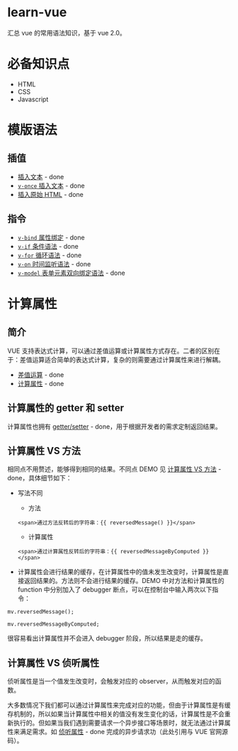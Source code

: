 # learn-vue
汇总 vue 的常用语法知识，基于 vue 2.0。

# 必备知识点
- HTML
- CSS
- Javascript

# 模版语法

## 插值
- [插入文本](./src/demo1/demo1-1.html) - done
- [`v-once` 插入文本](./src/demo1/demo1-1.html) - done
- [插入原始 HTML](./src/demo1/demo1-2.html) - done

## 指令
- [`v-bind` 属性绑定](./src/demo2/demo2-1.html) - done
- [`v-if` 条件语法](./src/demo2/demo2-2.html) - done
- [`v-for` 循环语法](./src/demo2/demo2-3.html) - done
- [`v-on` 时间监听语法](./src/demo2/demo2-4.html) - done
- [`v-model` 表单元素双向绑定语法](./src/demo2-5.html) - done

# 计算属性

## 简介

VUE 支持表达式计算，可以通过差值运算或计算属性方式存在。二者的区别在于：差值运算适合简单的表达式计算，复杂的则需要通过计算属性来进行解耦。

- [差值运算](./src/demo3/demo3-1.html) - done
- [计算属性](./src/demo3/demo3-2.html) - done

## 计算属性的 getter 和 setter

计算属性也拥有 [getter/setter](./src/demo3/demo3-3.html) - done，用于根据开发者的需求定制返回结果。

## 计算属性 VS 方法

相同点不用赘述，能够得到相同的结果。不同点 DEMO 见 [计算属性 VS 方法](./src/demo3/demo3-4.html) - done，具体细节如下：

- 写法不同
    - 方法
    ```
    <span>通过方法反转后的字符串：{{ reversedMessage() }}</span>
    ```
    - 计算属性
    ```
    <span>通过计算属性反转后的字符串：{{ reversedMessageByComputed }}</span>
    ```

- 计算属性会进行结果的缓存，在计算属性中的值未发生改变时，计算属性是直接返回结果的。方法则不会进行结果的缓存。DEMO 中对方法和计算属性的 function 中分别加入了 debugger 断点，可以在控制台中输入两次以下指令：

```
mv.reversedMessage();

mv.reversedMessageByComputed;
```

很容易看出计算属性并不会进入 debugger 阶段，所以结果是走的缓存。

## 计算属性 VS 侦听属性

侦听属性是当一个值发生改变时，会触发对应的 observer，从而触发对应的函数。

大多数情况下我们都可以通过计算属性来完成对应的功能，但由于计算属性是有缓存机制的，所以如果当计算属性中相关的值没有发生变化的话，计算属性是不会重新执行的。但如果当我们遇到需要请求一个异步接口等场景时，就无法通过计算属性来满足需求。如 [侦听属性](./src/demo3/demo3-5.html) - done 完成的异步请求功（此处引用与 VUE 官网源码）。
